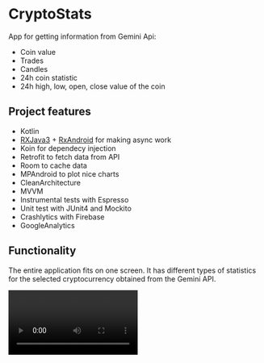 # CryptoStats

App for getting information from Gemini Api:
* Coin value
* Trades
* Candles
* 24h coin statistic
* 24h high, low, open, close value of the coin

## Project features

* Kotlin
* [RXJava3](https://github.com/ReactiveX/RxJava) + [RxAndroid](https://github.com/ReactiveX/RxAndroid) for making async work
* Koin for dependecy injection
* Retrofit to fetch data from API
* Room to cache data
* MPAndroid to plot nice charts
* CleanArchitecture
* MVVM
* Instrumental tests with Espresso
* Unit test with JUnit4 and Mockito
* Crashlytics with Firebase
* GoogleAnalytics

## Functionality

The entire application fits on one screen. It has different types of statistics for the selected cryptocurrency obtained from the Gemini API.

<video src="https://github.com/avelycure/avelycure/blob/master/assets/cryptostats/app.mp4" width="256"/>

<p>
  <img src="https://github.com/avelycure/avelycure/blob/master/assets/cryptostats/actual1.jpg" width="256" />
  <img src="https://github.com/avelycure/avelycure/blob/master/assets/cryptostats/actual2.jpg" width="256" />
  <img src="https://github.com/avelycure/avelycure/blob/master/assets/cryptostats/actual3.jpg" width="256" />
  <img src="https://github.com/avelycure/avelycure/blob/master/assets/cryptostats/cache1.jpg" width="256" />
</p>

## Caching

According to the principles of Clean Architecture, data is handled on the Data Layer. There is a [CryptoRepo](https://github.com/avelycure/CryptoStats/blob/master/app/src/main/java/com/avelycure/cryptostats/data/repo/CryptoRepo.kt) class that can execute requests to the Gemini server using [Retrofit](https://github.com/avelycure/CryptoStats/blob/master/app/src/main/java/com/avelycure/cryptostats/data/remote/api_service/GeminiApiService.kt) and can save the result to the [Room](https://github.com/avelycure/CryptoStats/blob/master/app/src/main/java/com/avelycure/cryptostats/data/local/dao/CacheDao.kt) database. The work of determining from which source to receive data is performed by [interactors](https://github.com/avelycure/CryptoStats/tree/master/app/src/main/java/com/avelycure/cryptostats/domain/interactors)

## Charts

Currency changes can be seen on the charts that were built using the [MPAndroid library](https://github.com/PhilJay/MPAndroidChart). Changes over 24 hours are presented using a line graph. 

<p>
  <img src="https://github.com/avelycure/avelycure/blob/master/assets/cryptostats/linechart.jpg" width="256" />
</p>

Candles are represented using a candlestick chart

<p>
  <img src="https://github.com/avelycure/avelycure/blob/master/assets/cryptostats/candles.jpg" width="256" />
</p>

## Handling internet connection
To work with internet connection there is a [NetworkStatus](https://github.com/avelycure/CryptoStats/blob/master/app/src/main/java/com/avelycure/cryptostats/utils/network_utils/NetworkStatus.kt) class. If the user launches the app with internet connection everything is all right. But if the internet connection is lost user will get an error. Also if the user did not enabled the internet before first launch of the app, he will get an error that there is no cache data. 

<p>
  <img src="https://github.com/avelycure/avelycure/blob/master/assets/cryptostats/error.jpg" width="256" />
  <img src="https://github.com/avelycure/avelycure/blob/master/assets/cryptostats/on_disable_network.jpg" width="256" />
</p>

## Refresh data

If the user got an [EmptyCacheException](https://github.com/avelycure/CryptoStats/blob/master/app/src/main/java/com/avelycure/cryptostats/utils/exceptions/EmptyCacheException.kt) he can reload data with onSwipeRefresh
<p>
  <img src="https://github.com/avelycure/avelycure/blob/master/assets/cryptostats/on_update.jpg" width="256" />
</p>
